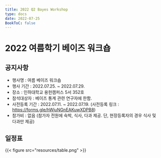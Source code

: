 ```yaml
---
title: 2022 Q2 Bayes Workshop
type: docs
date: 2022-07-25
BookToC: false
---
```


# 2022 여름학기 베이즈 워크숍

## 공지사항

* 행사명 : 여름 베이즈 워크숍
* 행사 기간 : 2022.07.25. ~ 2022.07.29.
* 장소 : 인하대학교 용헌캠퍼스 5서 352호
* 참석대상자 : 베이즈 통계 관련 연구자에 한함.
* 사전등록 기간 : 2022.07.11. ~ 2022.07.19. (사전등록 링크 : https://forms.gle/hWjuNGnEAKuwXDPB8)
* 참가비 : 없음 (참가자 전원에 숙박, 식사, 다과 제공. 단, 현장등록자의 경우 식사 및 다과만 제공)

## 일정표 

{{< figure src="resources/table.png" >}}

